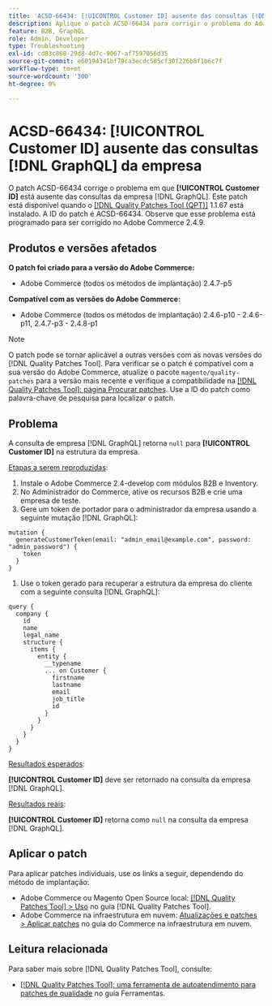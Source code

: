 ```yaml
---
title: 'ACSD-66434: [!UICONTROL Customer ID] ausente das consultas [!DNL GraphQL]  da empresa'
description: Aplique o patch ACSD-66434 para corrigir o problema do Adobe Commerce em que [!UICONTROL Customer ID] está ausente das consultas [!DNL GraphQL]  da empresa.
feature: B2B, GraphQL
role: Admin, Developer
type: Troubleshooting
exl-id: cd83c868-29d8-4d7c-9067-af7597056d35
source-git-commit: e60194341bf79ca3ecdc505cf30f226b8f1b6c7f
workflow-type: tm+mt
source-wordcount: '300'
ht-degree: 0%

---
```


# ACSD-66434: [!UICONTROL Customer ID] ausente das consultas [!DNL GraphQL] da empresa

O patch ACSD-66434 corrige o problema em que **[!UICONTROL Customer ID]** está ausente das consultas da empresa [!DNL GraphQL]. Este patch está disponível quando o [[!DNL Quality Patches Tool (QPT)]](/help/tools/quality-patches-tool/quality-patches-tool-to-self-serve-quality-patches.md) 1.1.67 está instalado. A ID do patch é ACSD-66434. Observe que esse problema está programado para ser corrigido no Adobe Commerce 2.4.9.

## Produtos e versões afetados

**O patch foi criado para a versão do Adobe Commerce:**

* Adobe Commerce (todos os métodos de implantação) 2.4.7-p5

**Compatível com as versões do Adobe Commerce:**

* Adobe Commerce (todos os métodos de implantação) 2.4.6-p10 - 2.4.6-p11, 2.4.7-p3 - 2.4.8-p1

>[!NOTE]
>
>O patch pode se tornar aplicável a outras versões com as novas versões do [!DNL Quality Patches Tool]. Para verificar se o patch é compatível com a sua versão do Adobe Commerce, atualize o pacote `magento/quality-patches` para a versão mais recente e verifique a compatibilidade na [[!DNL Quality Patches Tool]: página Procurar patches](https://experienceleague.adobe.com/tools/commerce-quality-patches/index.html). Use a ID do patch como palavra-chave de pesquisa para localizar o patch.

## Problema

A consulta de empresa [!DNL GraphQL] retorna `null` para **[!UICONTROL Customer ID]** na estrutura da empresa.

<u>Etapas a serem reproduzidas</u>:

1. Instale o Adobe Commerce 2.4-develop com módulos B2B e Inventory.
1. No Administrador do Commerce, ative os recursos B2B e crie uma empresa de teste.
1. Gere um token de portador para o administrador da empresa usando a seguinte mutação [!DNL GraphQL]:

```
mutation {
  generateCustomerToken(email: "admin_email@example.com", password: "admin_password") {
    token
  }
}
```

1. Use o token gerado para recuperar a estrutura da empresa do cliente com a seguinte consulta [!DNL GraphQL]:

```
query {
  company {
    id
    name
    legal_name
    structure {
      items {
        entity {
          __typename
          ... on Customer {
            firstname
            lastname
            email
            job_title
            id
          }
        }
      }
    }
  }
}
```

<u>Resultados esperados</u>:

**[!UICONTROL Customer ID]** deve ser retornado na consulta da empresa [!DNL GraphQL].

<u>Resultados reais</u>:

**[!UICONTROL Customer ID]** retorna como `null` na consulta da empresa [!DNL GraphQL].

## Aplicar o patch

Para aplicar patches individuais, use os links a seguir, dependendo do método de implantação:

* Adobe Commerce ou Magento Open Source local: [[!DNL Quality Patches Tool] > Uso](/help/tools/quality-patches-tool/usage.md) no guia [!DNL Quality Patches Tool].
* Adobe Commerce na infraestrutura em nuvem: [Atualizações e patches > Aplicar patches](https://experienceleague.adobe.com/docs/commerce-cloud-service/user-guide/develop/upgrade/apply-patches.html) no guia do Commerce na infraestrutura em nuvem.

## Leitura relacionada

Para saber mais sobre [!DNL Quality Patches Tool], consulte:

* [[!DNL Quality Patches Tool]: uma ferramenta de autoatendimento para patches de qualidade](/help/tools/quality-patches-tool/quality-patches-tool-to-self-serve-quality-patches.md) no guia Ferramentas.
